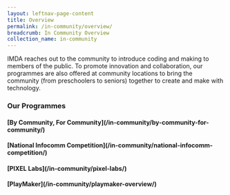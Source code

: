 ```yaml
---
layout: leftnav-page-content
title: Overview
permalink: /in-community/overview/
breadcrumb: In Community Overview
collection_name: in-community
---
```



IMDA reaches out to the community to introduce coding and making to members of the public. To promote innovation and collaboration, our programmes are also offered at community locations to bring the community (from preschoolers to seniors) together to create and make with technology.

### **Our Programmes** 

#### **[By Community, For Community]**(/in-community/by-community-for-community/)<br>


#### **[National Infocomm Competition]**(/in-community/national-infocomm-competition/)<br>


#### **[PIXEL Labs]**(/in-community/pixel-labs/)<br>


#### **[PlayMaker]**(/in-community/playmaker-overview/)<br>

